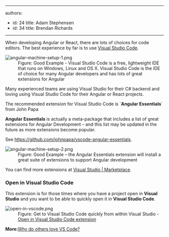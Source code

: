 

---
authors:
  - id: 24
    title: Adam Stephensen
  - id: 34
    title: Brendan Richards
---




<span class='intro'> ​​​When developing Angular or React, there are lots of choices for code editors.&#160;The best experience by far is to use <a href="https&#58;//visualstudio.microsoft.com/downloads/">Visual Studio Code</a>.&#160; &#160;<br> </span>

<dl class="goodImage"><dt> 
      <img alt="angular-machine-setup-1.png" src="/PublishingImages/angular-machine-setup-1.png" /> 
   </dt><dd>Figure&#58; Good Example - Visual Studio Code is a free, lightweight IDE that runs on Windows, Linux and OS X. Visual Studio Code is the IDE of choice for many Angular developers and has lots of great extensions for Angular<br></dd></dl><p>Many experienced teams are using Visual Studio for their C# backend and loving using Visual Studio Code for their Angular or React&#160;projects.</p><p>The recommended extension for Visual Studio Code is&#160;`<strong>Angular Essentials</strong>` from John Papa​<br></p><p> 
   <strong>Angular Essentials&#160;</strong>is actually a meta-package that includes a list of great extensions for Angular Development – and this list may be updated in the future as more extensions become popular.<br></p><p>See 
   <a href="https&#58;//github.com/johnpapa/vscode-angular-essentials">https&#58;//github.com/johnpapa/vscode-angular-​essentials</a>.<br></p><dl class="goodImage"><dt> 
      <img alt="angular-machine-setup-2.png" src="/PublishingImages/angular-machine-setup-2.png" /> 
   </dt><dd>Figure&#58; Good Example – the Angular Essentials extension will install a great suite of extensions to support Angular development</dd></dl><p>You can find more extensions at <a href="https&#58;//marketplace.visualstudio.com/">Visual Studio | Marketplace</a>.<br></p><h3>​Open in Visual Studio Code</h3><p class="ssw15-rteElement-P">This extension is for those times where you have a project open in 
   <b>Visual Studio</b> and you want to be able to quickly open it in 
   <b>Visual Studio Code</b>.<span style="color&#58;#cc4141;font-family&#58;&quot;segoe ui&quot;, &quot;trebuchet ms&quot;, tahoma, arial, verdana, sans-serif;font-size&#58;18px;"> </span></p><dl class="image"><dt>
      <img src="/PublishingImages/open-in-vscode.png" alt="open-in-vscode.png" />
   </dt><dd>Figure&#58; Get to Visual Studio Code quickly from within Visual Studio - 
      <a href="https&#58;//marketplace.visualstudio.com/items?itemName=MadsKristensen.OpeninVisualStudioCode">Open in Visual Studio Code&#160;extension</a>​<br></dd></dl><p> 
   <b>More&#58;</b><a href="https&#58;//stackshare.io/posts/why-developers-love-visual-studio-code">Why do others love VS Code?​</a><br></p>


